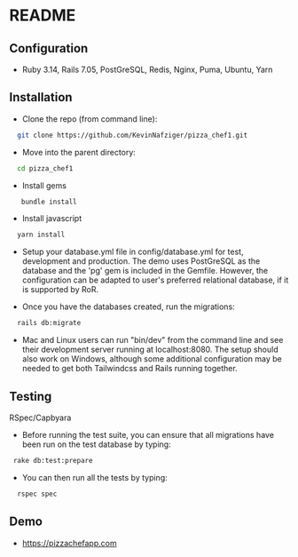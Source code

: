 # README

## Configuration
* Ruby 3.14, Rails 7.05, PostGreSQL, Redis, Nginx, Puma, Ubuntu, Yarn

## Installation
* Clone the repo (from command line):
 ```sh
   git clone https://github.com/KevinNafziger/pizza_chef1.git
 ```
* Move into the parent directory:
 ```sh
   cd pizza_chef1
 ```
* Install gems
```sh
   bundle install
```
* Install javascript
```sh
  yarn install
```
* Setup your database.yml file in config/database.yml for test, development and production. The demo uses PostGreSQL as the database and the 'pg' gem is included in the Gemfile. However, the configuration can be adapted to user's preferred relational database, if it is supported by RoR.

* Once you have the databases created, run the migrations:
```sh
  rails db:migrate
```
* Mac and Linux users can run "bin/dev" from the command line and see their development server running at localhost:8080. The setup should also work on Windows, although  some additional configuration may be needed to get both Tailwindcss and Rails running together.

## Testing
 RSpec/Capbyara
 * Before running the test suite, you can ensure that all migrations have been run on the test database by typing:
 ```sh
  rake db:test:prepare
 ```
 * You can then run all the tests by typing:
 ```sh
   rspec spec
 ```

## Demo
 * https://pizzachefapp.com <br>

